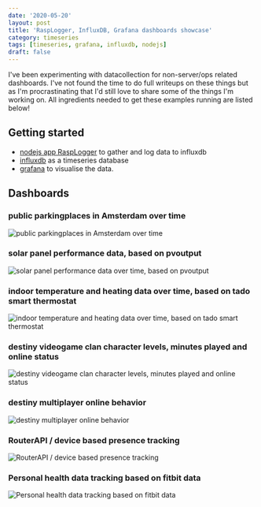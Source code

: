 ```yaml
---
date: '2020-05-20'
layout: post
title: 'RaspLogger, InfluxDB, Grafana dashboards showcase'
category: timeseries
tags: [timeseries, grafana, influxdb, nodejs]
draft: false
---
```


I've been experimenting with datacollection for non-server/ops related dashboards. I've not found the time to do full writeups on these things but as I'm procrastinating that I'd still love to share some of the things I'm working on. All ingredients needed to get these examples running are listed below!

## Getting started

-   [nodejs app RaspLogger](https://github.com/peterpeerdeman/rasplogger) to gather and log data to influxdb
-   [influxdb](https://www.influxdata.com/) as a timeseries database
-   [grafana](https://grafana.com/) to visualise the data.

## Dashboards

### public parkingplaces in Amsterdam over time

![public parkingplaces in Amsterdam over time](../assets/images/2020-05-20-parking.png)

### solar panel performance data, based on pvoutput

![solar panel performance data over time, based on pvoutput](../assets/images/2020-05-20-pv.png)

### indoor temperature and heating data over time, based on tado smart thermostat

![indoor temperature and heating data over time, based on tado smart thermostat](../assets/images/2020-05-20-thermostat.png)

### destiny videogame clan character levels, minutes played and online status

![destiny videogame clan character levels, minutes played and online status](../assets/images/2020-05-20-destiny-1.png)

### destiny multiplayer online behavior

![destiny multiplayer online behavior](../assets/images/2020-05-20-destiny-2.png)

### RouterAPI / device based presence tracking

![RouterAPI / device based presence tracking](../assets/images/2020-05-20-router.png)

### Personal health data tracking based on fitbit data

![Personal health data tracking based on fitbit data](../assets/images/2020-05-20-fitbit.png)
